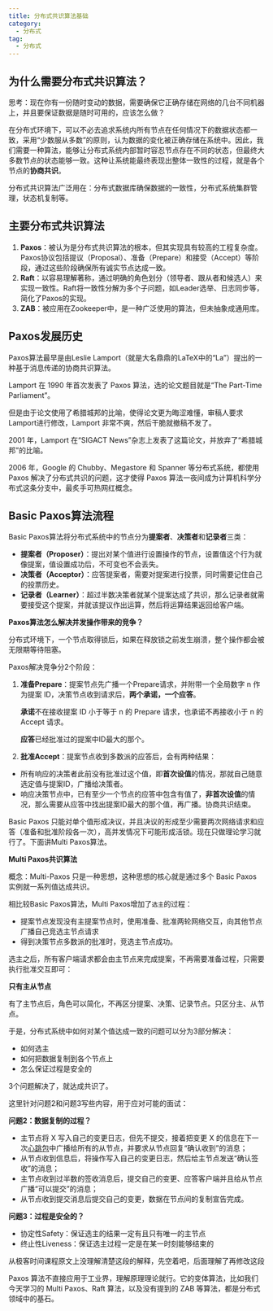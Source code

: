 ```yaml
---
title: 分布式共识算法基础
category:
  - 分布式
tag:
  - 分布式
---
```


## 为什么需要分布式共识算法？

思考：现在你有一份随时变动的数据，需要确保它正确存储在网络的几台不同机器上，并且要保证数据是随时可用的，应该怎么做？

在分布式环境下，可以不必去追求系统内所有节点在任何情况下的数据状态都一致，采用“少数服从多数”的原则，认为数据的变化被正确存储在系统中。因此，我们需要一种算法，能够让分布式系统内部暂时容忍节点存在不同的状态，但最终大多数节点的状态能够一致。这种让系统能最终表现出整体一致性的过程，就是各个节点的**协商共识**。

分布式共识算法广泛用在：分布式数据库确保数据的一致性，分布式系统集群管理，状态机复制等。

## 主要分布式共识算法

1. ‌**Paxos**‌：被认为是分布式共识算法的根本，但其实现具有较高的工程复杂度。Paxos协议包括提议（Proposal）、准备（Prepare）和接受（Accept）等阶段，通过这些阶段确保所有诚实节点达成一致。
2. ‌**Raft**‌：以容易理解著称，通过明确的角色划分（领导者、跟从者和候选人）来实现一致性。Raft将一致性分解为多个子问题，如Leader选举、日志同步等，简化了Paxos的实现。
3. ‌**ZAB**‌：被应用在Zookeeper中，是一种广泛使用的算法，但未抽象成通用库。

## Paxos发展历史

Paxos算法最早是由Leslie Lamport（就是大名鼎鼎的LaTeX中的“La”）提出的一种基于消息传递的协商共识算法。

Lamport 在 1990 年首次发表了 Paxos 算法，选的论文题目就是“The Part-Time Parliament”。

但是由于论文使用了希腊城邦的比喻，使得论文更为晦涩难懂，审稿人要求Lamport进行修改，Lamport 非常不爽，然后干脆就撤稿不发了。

2001 年，Lamport 在“SIGACT News”杂志上发表了这篇论文，并放弃了“希腊城邦”的比喻。

2006 年，Google 的 Chubby、Megastore 和 Spanner 等分布式系统，都使用 Paxos 解决了分布式共识的问题，这才使得 Paxos 算法一夜间成为计算机科学分布式这条分支中，最炙手可热网红概念。

## Basic Paxos算法流程

Basic Paxos算法将分布式系统中的节点分为**提案者**、**决策者**和**记录者**三类：

- **提案者（Proposer）**：提出对某个值进行设置操作的节点，设置值这个行为就像提案，值设置成功后，不可变也不会丢失。
- **决策者（Acceptor）**：应答提案者，需要对提案进行投票，同时需要记住自己的投票历史。
- **记录者（Learner）**：超过半数决策者就某个提案达成了共识，那么记录者就需要接受这个提案，并就该提议作出运算，然后将运算结果返回给客户端。


**Paxos算法怎么解决并发操作带来的竞争？**

分布式环境下，一个节点取得锁后，如果在释放锁之前发生崩溃，整个操作都会被无限期等待阻塞。

Paxos解决竞争分2个阶段：

1. **准备Prepare**：提案节点先广播一个Prepare请求，并附带一个全局数字 n 作为提案 ID，决策节点收到请求后，**两个承诺，一个应答**。

   **承诺**不在接收提案 ID 小于等于 n 的 Prepare 请求，也承诺不再接收小于 n 的 Accept 请求。

   **应答**已经批准过的提案中ID最大的那个。

2. **批准Accept**：提案节点收到多数派的应答后，会有两种结果：

- 所有响应的决策者此前没有批准过这个值，即**首次设值**的情况，那就自己随意选定值与提案ID，广播给决策者。
- 响应决策节点中，已有至少一个节点的应答中包含有值了，**非首次设值**的情况，那么需要从应答中找出提案ID最大的那个值，再广播。协商共识结束。

Basic Paxos 只能对单个值形成决议，并且决议的形成至少需要两次网络请求和应答（准备和批准阶段各一次），高并发情况下可能形成活锁。现在只做理论学习就行了。下面讲Multi Paxos算法。

**Multi Paxos共识算法**

概念：Multi-Paxos 只是一种思想，这种思想的核心就是通过多个 Basic Paxos 实例就一系列值达成共识。

相比较Basic Paxos算法，Multi Paxos增加了`选主`的过程：

- 提案节点发现没有主提案节点时，使用准备、批准两轮网络交互，向其他节点广播自己竞选主节点请求
- 得到决策节点多数派的批准时，竞选主节点成功。

选主之后，所有客户端请求都会由主节点来完成提案，不再需要准备过程，只需要执行批准交互即可：

**只有主从节点**

有了主节点后，角色可以简化，不再区分提案、决策、记录节点。只区分主、从节点。

于是，分布式系统中如何对某个值达成一致的问题可以分为3部分解决：

- 如何选主
- 如何把数据复制到各个节点上
- 怎么保证过程是安全的

3个问题解决了，就达成共识了。

这里针对问题2和问题3写些内容，用于应对可能的面试：

**问题2：数据复制的过程？**

- 主节点将 X 写入自己的变更日志，但先不提交，接着把变更 X 的信息在下一次[心跳包](https://zhida.zhihu.com/search?content_id=251314369&content_type=Article&match_order=1&q=心跳包&zhida_source=entity)中广播给所有的从节点，并要求从节点回复“确认收到”的消息；
- 从节点收到信息后，将操作写入自己的变更日志，然后给主节点发送“确认签收”的消息；
- 主节点收到过半数的签收消息后，提交自己的变更、应答客户端并且给从节点广播“可以提交”的消息；
- 从节点收到提交消息后提交自己的变更，数据在节点间的复制宣告完成。

**问题3：过程是安全的？**

- 协定性Safety：保证选主的结果一定有且只有唯一的主节点
- 终止性Liveness：保证选主过程一定是在某一时刻能够结束的

从极客时间课程原文上没理解清楚这段的解释，先空着吧，后面理解了再修改这段

Paxos 算法不直接应用于工业界，理解原理理论就行。它的变体算法，比如我们今天学习的 Multi Paxos、Raft 算法，以及没有提到的 ZAB 等算法，都是分布式领域中的基石。





























